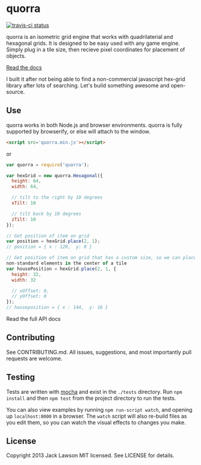 quorra
======

[![travis-ci status](https://secure.travis-ci.org/ajacksified/quorra.png)](http://travis-ci.org/#!/ajacksified/quorra/builds)

quorra is an isometric grid engine that works with quadrilaterial and hexagonal
grids. It is designed to be easy used with any game engine. Simply plug in a
tile size, then recieve pixel coordinates for placement of objects.

[Read the docs](http://www.quorra.io)

I built it after not being able to find a non-commercial javascript hex-grid
library after lots of searching. Let's build something awesome and open-source.

Use
---

quorra works in both Node.js and browser environments. quorra is fully
supported by browserify, or else will attach to the window.

```html
<script src='quorra.min.js'></script>
```

or

```javascript
var quorra = require('quorra');
```

```javascript
var hexGrid = new quorra.Hexagonal({
  height: 64,
  width: 64,

  // tilt to the right by 10 degrees
  xTilt: 10

  // tilt back by 10 degrees
  zTilt: 10
});

// Get position of item on grid
var position = hexGrid.place(2, 1);
// position = { x : 128,  y: 0 }

// Get position of item on grid that has a custom size, so we can place
non-standard elements in the center of a tile
var housePosition = hexGrid.place(2, 1, {
  height: 32,
  width: 32

  // xOffset: 0,
  // yOffset: 0
});
// houseposition = { x : 144,  y: 16 }
```

Read the full API docs 

Contributing
------------

See CONTRIBUTING.md. All issues, suggestions, and most importantly pull requests
are welcome.

Testing
-------

Tests are written with [mocha](http://mochaui.com) and exist in the `./tests`
directory. Run `npm install` and then `npm test` from the project directory
to run the tests.

You can also view examples by running `npm run-script watch`, and opening up
`localhost:8000` in a browser. The `watch` script will also re-build files as
you edit them, so you can watch the visual effects to changes you make.


License
-------

Copyright 2013 Jack Lawson
MIT licensed. See LICENSE for details.

